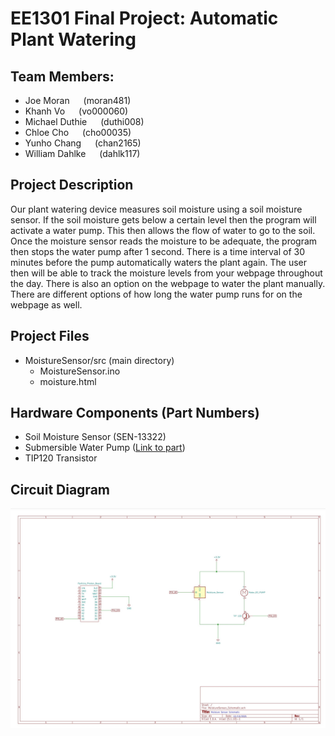 # EE1301 Final Project: Automatic Plant Watering

## Team Members: 
- Joe Moran		       &emsp; (moran481)
- Khanh Vo		       &emsp; (vo000060) 
- Michael Duthie	   &emsp; (duthi008)
- Chloe Cho		       &emsp; (cho00035)
- Yunho Chang		     &emsp; (chan2165)
- William Dahlke     &emsp; (dahlk117)    	 

## Project Description
Our plant watering device measures soil moisture using a soil moisture sensor. If the soil moisture gets below a certain level then the program will activate a water pump. This then allows the flow of water to go to the soil. Once the moisture sensor reads the moisture to be adequate, the program then stops the water pump after 1 second. There is a time interval of 30 minutes before the pump automatically waters the plant again. The user then will be able to track the moisture levels from your webpage throughout the day. There is also an option on the webpage to water the plant manually. There are different options of how long the water pump runs for on the webpage as well. 

## Project Files
- MoistureSensor/src (main directory)
  - MoistureSensor.ino
  - moisture.html

## Hardware Components (Part Numbers)
- Soil Moisture Sensor (SEN-13322)
- Submersible Water Pump ([Link to part](https://www.amazon.com/MOUNTAIN_ARK-Submersible-Amphibious-Hydroponic-Fountains/dp/B010LY7P3Y/ref=asc_df_B010LY7P3Y/?tag=hyprod-20&linkCode=df0&hvadid=198074289969&hvpos=&hvnetw=g&hvrand=16963616822432394311&hvpone=&hvptwo=&hvqmt=&hvdev=c&hvdvcmdl=&hvlocint=&hvlocphy=9019667&hvtargid=pla-319030373214&psc=1))
- TIP120 Transistor

## Circuit Diagram
![](./img/schematic.jpg)


